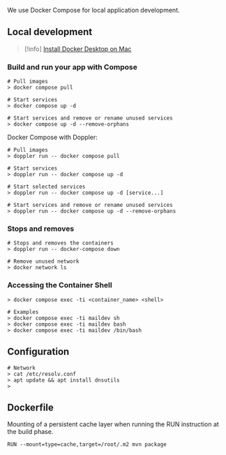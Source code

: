 We use Docker Compose for local application development.
## Local development

> [!info] [Install Docker Desktop on Mac](https://docs.docker.com/desktop/install/mac-install/)
### Build and run your app with Compose

```shell
# Pull images
> docker compose pull

# Start services
> docker compose up -d

# Start services and remove or rename unused services
> docker compose up -d --remove-orphans
```

Docker Compose with Doppler:
```shell
# Pull images
> doppler run -- docker compose pull

# Start services
> doppler run -- docker compose up -d

# Start selected services
> doppler run -- docker compose up -d [service...]

# Start services and remove or rename unused services
> doppler run -- docker compose up -d --remove-orphans
```

### Stops and removes

```shell
# Stops and removes the containers
> doppler run -- docker-compose down

# Remove unused network
> docker network ls
```

### Accessing the Container Shell

```shell
> docker compose exec -ti <container_name> <shell>

# Examples
> docker compose exec -ti maildev sh
> docker compose exec -ti maildev bash
> docker compose exec -ti maildev /bin/bash
```

## Configuration

```shell
# Network
> cat /etc/resolv.conf
> apt update && apt install dnsutils
>
```

## Dockerfile

Mounting of a persistent cache layer when running the RUN instruction at the build phase.

`RUN --mount=type=cache,target=/root/.m2 mvn package`

